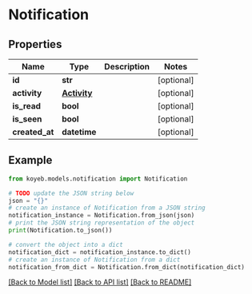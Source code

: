 # Notification


## Properties

Name | Type | Description | Notes
------------ | ------------- | ------------- | -------------
**id** | **str** |  | [optional] 
**activity** | [**Activity**](Activity.md) |  | [optional] 
**is_read** | **bool** |  | [optional] 
**is_seen** | **bool** |  | [optional] 
**created_at** | **datetime** |  | [optional] 

## Example

```python
from koyeb.models.notification import Notification

# TODO update the JSON string below
json = "{}"
# create an instance of Notification from a JSON string
notification_instance = Notification.from_json(json)
# print the JSON string representation of the object
print(Notification.to_json())

# convert the object into a dict
notification_dict = notification_instance.to_dict()
# create an instance of Notification from a dict
notification_from_dict = Notification.from_dict(notification_dict)
```
[[Back to Model list]](../README.md#documentation-for-models) [[Back to API list]](../README.md#documentation-for-api-endpoints) [[Back to README]](../README.md)


